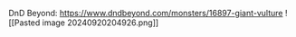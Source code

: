 DnD Beyond: https://www.dndbeyond.com/monsters/16897-giant-vulture
![[Pasted image 20240920204926.png]]